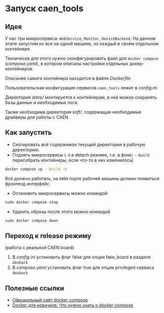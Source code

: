 # Запуск caen_tools

## Идея
У нас три микросервиса: `WebService`, `Monitor`, `DeviceBackend`.
На данном этапе запустим их все на одной машине, но каждый в своём отдельном контейнере.

Технически для этого нужно сконфигурировать фаил для `docker compose` (*compose.yaml*), 
в котором описаны настройки отдельных докер-контейнеров.

Описание самого контейнера находится в файле *Dockerfile*

Пользовательская конфигурация сервисов `caen_tools` лежит в *config.ini*

Директория *store/* монтируется к контейнерам, в ней можно сохранять базы данных и необходимые логи.

Также необходима директория *soft/*, содержащая необходимые драйверы для работы с CAEN.

## Как запустить

* Скопировать всё содержимое текущей директории в рабочую директорию.
* Поднять микросервисы (`-d` в detach режиме, т.е. в фоне; `--build` пересобрать контейнеры, если что-то в них изменилось)
```bash
docker compose up --build -d
```

Всё должно работать, на `8000` порте рабочей машины должен появиться фронтенд интерфейс.

* Остановить микросервисы можно командой
```bash
sudo docker compose stop
```
* Удалить образы после этого можно командой
```bash
sudo docker compose down
```

## Переход к release режиму
(работа с реальной CAEN board)

1. В *config.ini* установить флаг false для опции fake_board в разделе `devback`
1. В *compose.yaml* установить флаг true для опции privileged сервиса `devback`

## Полезные ссылки
* [Официальный сайт docker compose](https://docs.docker.com/compose/gettingstarted/)
* [Docker для новичков. Что нужно знать о docker compose](https://habr.com/ru/articles/804331/)
